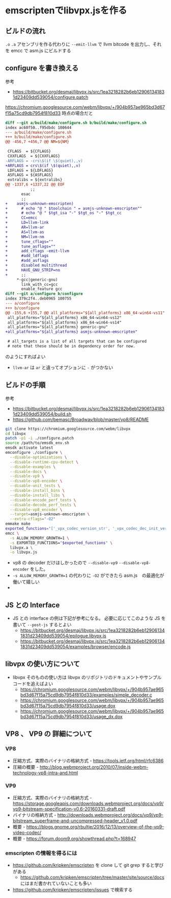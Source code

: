 # emscriptenでlibvpx.jsを作る

## ビルドの流れ

`.o` `.a` アセンブリを作る代わりに `--emit-llvm` で llvm bitcode を出力し、それを emcc で asm.js にビルドする

## configure を書き換える

参考

* https://bitbucket.org/desmaj/libvpx.js/src/1ea3218282b6eb129061341831d23409dd539054/configure.patch

https://chromium.googlesource.com/webm/libvpx/+/904b957ae965bd3d67f15a75cd9db7954f810d33 時点の場合だと


```diff:configure.patch
diff --git a/build/make/configure.sh b/build/make/configure.sh
index ac60f50..f95dbdc 100644
--- a/build/make/configure.sh
+++ b/build/make/configure.sh
@@ -456,7 +456,7 @@ NM=${NM}
 
 CFLAGS  = ${CFLAGS}
 CXXFLAGS  = ${CXXFLAGS}
-ARFLAGS = -crs\$(if \$(quiet),,v)
+ARFLAGS = crs\$(if \$(quiet),,v)
 LDFLAGS = ${LDFLAGS}
 ASFLAGS = ${ASFLAGS}
 extralibs = ${extralibs}
@@ -1337,6 +1337,22 @@ EOF
           ;;
       esac
       ;;
+    asmjs-unknown-emscripten)
+      # echo "@ " $toolchain " = asmjs-unknown-emscripten""
+      # echo "@ " $tgt_isa "-" $tgt_os "-" $tgt_cc
+      CC=emcc
+      LD=llvm-link
+      AR=llvm-ar
+      AS=llvm-as
+      NM=llvm-nm
+      tune_cflags=""
+      tune_asflags=""
+      add_cflags -emit-llvm
+      #add_ldflags
+      #add_asflags 
+      disabled multithread
+      HAVE_GNU_STRIP=no
+      ;;
     *-gcc|generic-gnu)
       link_with_cc=gcc
       enable_feature gcc
diff --git a/configure b/configure
index 379c2f4..deb0965 100755
--- a/configure
+++ b/configure
@@ -155,6 +155,7 @@ all_platforms="${all_platforms} x86_64-win64-vs11"
 all_platforms="${all_platforms} x86_64-win64-vs12"
 all_platforms="${all_platforms} x86_64-win64-vs14"
 all_platforms="${all_platforms} generic-gnu"
+all_platforms="${all_platforms} asmjs-unknown-emscripten"
 
 # all_targets is a list of all targets that can be configured
 # note that these should be in dependency order for now.
```

のようにすればよい

* `llvm-ar` は `ar` と違ってオプションに `-` がつかない

## ビルドの手順

参考

* https://bitbucket.org/desmaj/libvpx.js/src/1ea3218282b6eb129061341831d23409dd539054/build.sh
* https://github.com/bemasc/Broadway/blob/master/vp8/README


```bash:build.sh
git clone https://chromium.googlesource.com/webm/libvpx
cd libvpx
patch -p1 -i ./configure.patch
source /path/to/emsdk_env.sh
emsdk activate latest
emconfigure ./configure \
  --disable-optimizations \
  --disable-runtime-cpu-detect \
  --disable-examples \
  --disable-docs \
  --disable-vp9 \
  --disable-vp8-encoder \
  --disable-unit_tests \
  --disable-install_bins \
  --disable-install_libs \
  --disable-encode_perf_tests \
  --disable-decode_perf_tests \
  --disable-vp8_encoder \
  --target=asmjs-unknown-emscripten \
  --extra-cflags="-O2"
emmake make
exported_functions="['_vpx_codec_version_str', '_vpx_codec_dec_init_ver', '_vpx_codec_enc_init_ver', '_vpx_codec_vp8_dx', '_vpx_codec_iface_name', '_vpx_codec_err_to_string', '_vpx_codec_error_detail', '_vpx_codec_error', '_vpx_codec_decode', '_vpx_codec_get_frame', '_vpx_codec_encode', '_vpx_codec_get_cx_data', '_vpx_img_alloc']"
emcc \
  -s ALLOW_MEMORY_GROWTH=1 \
  -s EXPORTED_FUNCTIONS="$exported_functions" \
  libvpx.a \
  -o libvpx.js
```

* vp8 の decoder だけほしかったので `--disable-vp9` `--disable-vp8-encoder` をした。
* `-s ALLOW_MEMORY_GROWTH=1` の代わりに `-O2` ができたら asm.js　の最適化が働いて嬉しい
* 

## JS との Interface
* JS との interface の例は下記が参考になる。 必要に応じてこのような JS を書いて `--post-js` するとよい
  * https://bitbucket.org/desmaj/libvpx.js/src/1ea3218282b6eb129061341831d23409dd539054/epilogue.libvpx.js
  * https://bitbucket.org/desmaj/libvpx.js/src/1ea3218282b6eb129061341831d23409dd539054/examples/browser/encode.js

## libvpx の使い方について

* libvpx そのものの使い方は libvpx のリポジトリのドキュメントやサンプルコードを追えばよい
  * https://chromium.googlesource.com/webm/libvpx/+/904b957ae965bd3d67f15a75cd9db7954f810d33/examples/simple_decoder.c
  * https://chromium.googlesource.com/webm/libvpx/+/904b957ae965bd3d67f15a75cd9db7954f810d33/usage.dox
  * https://chromium.googlesource.com/webm/libvpx/+/904b957ae965bd3d67f15a75cd9db7954f810d33/usage_dx.dox


## VP8 、 VP9 の 詳細について

### VP8

* 圧縮方式、実際のバイナリの格納方式 - https://tools.ietf.org/html/rfc6386
* 圧縮の概要 - http://blog.webmproject.org/2010/07/inside-webm-technology-vp8-intra-and.html

### VP9

* 圧縮方式、実際のバイナリの格納方式 - https://storage.googleapis.com/downloads.webmproject.org/docs/vp9/vp9-bitstream-specification-v0.6-20160331-draft.pdf
* バイナリの格納方式 - http://downloads.webmproject.org/docs/vp9/vp9-bitstream_superframe-and-uncompressed-header_v1.0.pdf
* 概要 - https://blogs.gnome.org/rbultje/2016/12/13/overview-of-the-vp9-video-codec/
* 概要 - https://forum.doom9.org/showthread.php?t=168947


### emscripten の情報を得るには

* https://github.com/kripken/emscripten を clone して git grep すると学びがある
  * https://github.com/kripken/emscripten/tree/master/site/source/docs にはまだ書かれていないことも多い
* https://github.com/kripken/emscripten/issues で検索する
